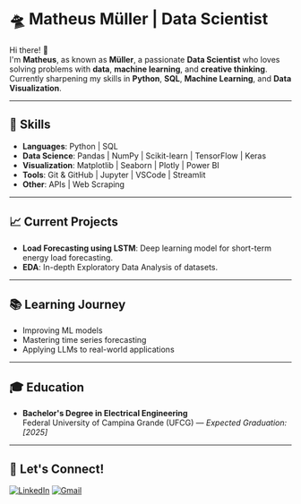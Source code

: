 # 🛸 Matheus Müller | Data Scientist

Hi there! 👋  
I'm **Matheus**, as known as **Müller**, a passionate **Data Scientist** who loves solving problems with **data**, **machine learning**, and **creative thinking**.  
Currently sharpening my skills in **Python**, **SQL**, **Machine Learning**, and **Data Visualization**.

---

## 🚀 Skills

- **Languages**: Python | SQL 
- **Data Science**: Pandas | NumPy | Scikit-learn | TensorFlow | Keras
- **Visualization**: Matplotlib | Seaborn | Plotly | Power BI
- **Tools**: Git & GitHub | Jupyter | VSCode | Streamlit
- **Other**: APIs | Web Scraping

---

## 📈 Current Projects

- **Load Forecasting using LSTM**: Deep learning model for short-term energy load forecasting.
- **EDA**: In-depth Exploratory Data Analysis of datasets.

---

## 📚 Learning Journey

- Improving ML models
- Mastering time series forecasting
- Applying LLMs to real-world applications

---

## 🎓 Education

- **Bachelor's Degree in Electrical Engineering**  
  Federal University of Campina Grande (UFCG) — *Expected Graduation: [2025]* 

---

## 🔗 Let's Connect!

[![LinkedIn](https://img.shields.io/badge/-LinkedIn-blue?style=flat-square&logo=linkedin&link=https://linkedin.com/in/yourprofile)](https://linkedin.com/in/matheus-3ms/)
[![Gmail](https://img.shields.io/badge/-Gmail-red?style=flat-square&logo=gmail&logoColor=white&link=mailto:your.email@gmail.com)](mailto:matheusmedeiros.ee@gmail.com)

